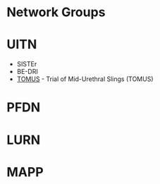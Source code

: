 # Network Groups #

# UITN #

- SISTEr
- BE-DRI
- [TOMUS](/TOMUS/readme.md) - Trial of Mid-Urethral Slings (TOMUS)


# PFDN #

# LURN #

# MAPP #